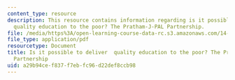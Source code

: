 ```yaml
---
content_type: resource
description: This resource contains information regarding is it possible to deliver
  quality education to the poor? The Pratham-J-PAL Partnership.
file: /media/https%3A/open-learning-course-data-rc.s3.amazonaws.com/14-73-the-challenge-of-world-poverty-spring-2011/a29b94cef837f7ebfc96d22def8ccb98_MIT14_73S11_Lec10_slides.pdf
file_type: application/pdf
resourcetype: Document
title: Is it possible to deliver  quality education to the poor? The Pratham-J-PAL
  Partnership
uid: a29b94ce-f837-f7eb-fc96-d22def8ccb98
---
```

